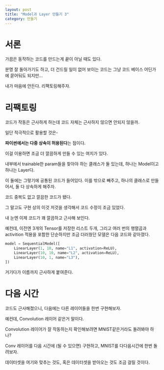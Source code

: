 ```yaml
---
layout: post
title: "Model과 Layer 만들기 3"
category: 만들기
---
```


# 서론

가끔은 동작하는 코드를 만드는게 끝이 아닐 때도 있다.

분명 잘 돌아가기도 하고, 더 건드릴 일이 없어 보이는 코드는 그냥 코드 베이스 어딘가에 묻어둬도 되지만...

내가 마음에 안든다. 리팩토링해주자.

# 리팩토링

코드가 작동은 근사하게 하는데 코드 자체는 근사하지 않으면 안되지 않을까.

일단 적극적으로 활용할 것은-

**파이썬에서는 다중 상속이 허용된다**는 점이다.

이걸 이용하면 조금 더 깔끔하게 만들 수 있는 여지가 있다.

내부에서 trainable한 param들을 찾아야 하는 클래스가 둘 있는데, 하나는 Model이고 하나는 Layer다.

이 둘에는 그렇기에 공통된 코드가 들어있다. 이를 밖으로 빼주고, 하나의 클래스로 만들어서, 둘 다 상속하게 해주자.

코드 중복도 없고 깔끔한 코드가 됐다.

그 말고도 구현 상의 이것 저것을 생각해서 코드 수정이 조금 있었다.

내 눈엔 이제 코드가 꽤 깔끔하고 근사해 보인다.

예컨데, 이전엔 3개의 Tensor를 저장한 리스트 두개, 그리고 여러 번의 행렬곱과 activition 적용을 포함한 단순하지만 조금 더러웠던 모델은 다음 코드와 같아졌다.

```python
model = SequentialModel([
    LinearLayer(1, 10, name="L1", activation=ReLU),
    LinearLayer(10, 10, name="L2", activation=ReLU),
    LinearLayer(10, 1, name="L3"),
])
```

거기다가 이름까지 근사하게 붙여준다.

# 다음 시간

코드도 근사해졌으니, 다음에는 다른 레이어들을 한번 구현해보자.

예컨데, Convolution 레이어 같은거 말이다.

Convolution 레이어가 잘 작동하는지 확인해보려면 MNIST같은거라도 돌려봐야 하나?

Conv 레이어를 다음 시간에 (될 수 있으면) 구현하고, MNIST를 다다음시간에 한번 돌려보자.

데이터셋을 여기와 맞추는 것도, 혹은 데이터셋을 받아오는 것도 조금 걸릴 것이다.
